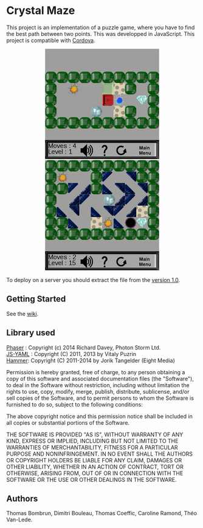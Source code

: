 Crystal Maze
=========
This project is an implementation of a puzzle game, where you have to find the best path between two points. This was developped in JavaScript.
This project is compatible with [Cordova](http://cordova.apache.org/).

<p align="center">
  <img src="https://raw.githubusercontent.com/ProjetCristallo/CrystalMaze/master/screenshots/screenshot1.png" alt="Screenshot 1" width="300" hspace = "50"/>
  <img src="https://raw.githubusercontent.com/ProjetCristallo/CrystalMaze/master/screenshots/screenshot2.png" alt="Screenshot 2" width="300"/>
</p>

To deploy on a server you should extract the file from the [version 1.0](https://github.com/ProjetCristallo/CrystalMaze/releases).

## Getting Started
See the [wiki](https://github.com/ProjetCristallo/CrystalMaze/wiki).

## Library used
[Phaser](http://phaser.io/) : Copyright (c) 2014 Richard Davey, Photon Storm Ltd.  
[JS-YAML](https://github.com/nodeca/js-yaml) : Copyright (C) 2011, 2013 by Vitaly Puzrin  
[Hammer](http://eightmedia.github.io/hammer.js/): Copyright (C) 2011-2014 by Jorik Tangelder (Eight Media)  

Permission is hereby granted, free of charge, to any person obtaining a copy of
this software and associated documentation files (the "Software"), to deal in
the Software without restriction, including without limitation the rights to
use, copy, modify, merge, publish, distribute, sublicense, and/or sell copies of
the Software, and to permit persons to whom the Software is furnished to do so,
subject to the following conditions:

The above copyright notice and this permission notice shall be included in all
copies or substantial portions of the Software.

THE SOFTWARE IS PROVIDED "AS IS", WITHOUT WARRANTY OF ANY KIND, EXPRESS OR
IMPLIED, INCLUDING BUT NOT LIMITED TO THE WARRANTIES OF MERCHANTABILITY, FITNESS
FOR A PARTICULAR PURPOSE AND NONINFRINGEMENT. IN NO EVENT SHALL THE AUTHORS OR
COPYRIGHT HOLDERS BE LIABLE FOR ANY CLAIM, DAMAGES OR OTHER LIABILITY, WHETHER
IN AN ACTION OF CONTRACT, TORT OR OTHERWISE, ARISING FROM, OUT OF OR IN
CONNECTION WITH THE SOFTWARE OR THE USE OR OTHER DEALINGS IN THE SOFTWARE.

## Authors
Thomas Bombrun, Dimitri Bouleau, Thomas Coeffic, Caroline Ramond, Théo Van-Lede.
